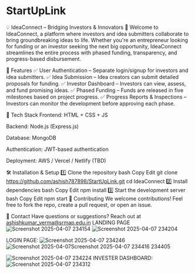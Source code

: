 # StartUpLink
💡 IdeaConnect – Bridging Investors & Innovators 🚀
Welcome to IdeaConnect, a platform where investors and idea submitters collaborate to bring groundbreaking ideas to life. Whether you're an entrepreneur looking for funding or an investor seeking the next big opportunity, IdeaConnect streamlines the entire process with phased funding, transparency, and progress-based disbursement.

🎯 Features
✅ User Authentication – Separate login/signup for investors and idea submitters.
✅ Idea Submission – Idea creators can submit detailed proposals for funding.
✅ Investor Dashboard – Investors can view, assess, and fund promising ideas.
✅ Phased Funding – Funds are released in five milestones based on project progress.
✅ Progress Reports & Inspections – Investors can monitor the development before approving each phase.

🚀 Tech Stack
Frontend: HTML + CSS + JS

Backend: Node.js (Express.js)

Database: MongoDB

Authentication: JWT-based authentication

Deployment: AWS / Vercel / Netlify (TBD)

🛠️ Installation & Setup
1️⃣ Clone the repository
bash
Copy
Edit
git clone https://github.com/ashish787898/StartUpLink.git
cd IdeaConnect
2️⃣ Install dependencies
bash
Copy
Edit
npm install
3️⃣ Start the development server
bash
Copy
Edit
npm start
📜 Contributing
We welcome contributions! Feel free to fork the repo, create a pull request, or open an issue.

📧 Contact
Have questions or suggestions? Reach out at ashishkumar_verma@srmap.edu.in 
LANDING PAGE
![Screenshot 2025-04-07 234154](https://github.com/user-attachments/assets/e5527f89-fb27-444c-b42b-23a4d4295328)
![Screenshot 2025-04-07 234204](https://github.com/user-attachments/assets/133dbba7-76a3-4fb0-b883-0b40fb377296)

LOGIN PAGE:
![Screenshot 2025-04-07 234246](https://github.com/user-attachments/assets/9318426a-96a3-40ca-8edf-82fd48df0498)![Screenshot 2025-04-07![Screenshot 2025-04-07 234416](https://github.com/user-attachments/assets/4148e0c4-58f0-4f49-bcd7-f93e387fa211)
 234405](https://github.com/user-attachments/assets/efa58790-3c3f-4e61-a862-0e67c30af0fd)

![Screenshot 2025-04-07 234224](https://github.com/user-attachments/assets/45af072e-78c2-4edf-80f8-3c67d76caf8b)
INVESTER DASHBOARD:
![Screenshot 2025-04-07 234312](https://github.com/user-attachments/assets/e3fedcb6-82cf-45dc-a49f-880888c67889)

